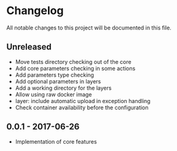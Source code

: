 # Changelog
All notable changes to this project will be documented in this file.


## Unreleased

 - Move tests directory checking out of the core
 - Add core parameters checking in some actions
 - Add parameters type checking
 - Add optional parameters in layers
 - Add a working directory for the layers
 - Allow using raw docker image
 - layer: include automatic upload in exception handling
 - Check container availability before the configuration

## 0.0.1 - 2017-06-26

 - Implementation of core features
